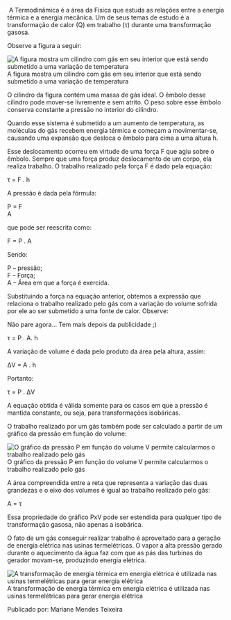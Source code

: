  A Termodinâmica é a área da Física que estuda as relações entre a energia térmica e a energia mecânica. Um de seus temas de estudo é a transformação de calor (Q) em trabalho (τ) durante uma transformação gasosa.

Observe a figura a seguir:

![A figura mostra um cilindro com gás em seu interior que está sendo submetido a uma variação de temperatura](https://static.mundoeducacao.uol.com.br/mundoeducacao/conteudo/g%C3%A1s%20em%20um%20cilindro.jpg "Gás em um cilindro")  
A figura mostra um cilindro com gás em seu interior que está sendo submetido a uma variação de temperatura

O cilindro da figura contém uma massa de gás ideal. O êmbolo desse cilindro pode mover-se livremente e sem atrito. O peso sobre esse êmbolo conserva constante a pressão no interior do cilindro.

Quando esse sistema é submetido a um aumento de temperatura, as moléculas do gás recebem energia térmica e começam a movimentar-se, causando uma expansão que desloca o êmbolo para cima a uma altura h.

Esse deslocamento ocorreu em virtude de uma força F que agiu sobre o êmbolo. Sempre que uma força produz deslocamento de um corpo, ela realiza trabalho. O trabalho realizado pela força F é dado pela equação:

τ = F . h

A pressão é dada pela fórmula:

P = F  
 A

que pode ser reescrita como:

F = P . A

Sendo:

P – pressão;  
F – Força;  
A – Área em que a força é exercida.

Substituindo a força na equação anterior, obtemos a expressão que relaciona o trabalho realizado pelo gás com a variação do volume sofrida por ele ao ser submetido a uma fonte de calor. Observe:

Não pare agora... Tem mais depois da publicidade ;)

τ = P . A. h

A variação de volume é dada pelo produto da área pela altura, assim:

ΔV = A . h

Portanto:

τ = P . ΔV

A equação obtida é válida somente para os casos em que a pressão é mantida constante, ou seja, para transformações isobáricas.

O trabalho realizado por um gás também pode ser calculado a partir de um gráfico da pressão em função do volume:

![O gráfico da pressão P em função do volume V permite calcularmos o trabalho realizado pelo gás](https://static.mundoeducacao.uol.com.br/mundoeducacao/conteudo/gr%C3%A1fico%20Px%CE%94V.jpg "Gráfico P x ?V")  
O gráfico da pressão P em função do volume V permite calcularmos o trabalho realizado pelo gás

A área compreendida entre a reta que representa a variação das duas grandezas e o eixo dos volumes é igual ao trabalho realizado pelo gás:

A = τ

Essa propriedade do gráfico PxV pode ser estendida para qualquer tipo de transformação gasosa, não apenas a isobárica.

O fato de um gás conseguir realizar trabalho é aproveitado para a geração de energia elétrica nas usinas termelétricas. O vapor a alta pressão gerado durante o aquecimento da água faz com que as pás das turbinas do gerador movam-se, produzindo energia elétrica.

![A transformação de energia térmica em energia elétrica é utilizada nas usinas termelétricas para gerar energia elétrica](https://static.mundoeducacao.uol.com.br/mundoeducacao/conteudo_legenda/e75e9014b2188fe98a8da7eeddc403ec.jpg "Usina termelétrica")  
A transformação de energia térmica em energia elétrica é utilizada nas usinas termelétricas para gerar energia elétrica

Publicado por: Mariane Mendes Teixeira